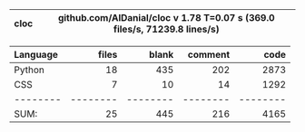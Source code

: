cloc|github.com/AlDanial/cloc v 1.78  T=0.07 s (369.0 files/s, 71239.8 lines/s)
--- | ---

Language|files|blank|comment|code
:-------|-------:|-------:|-------:|-------:
Python|18|435|202|2873
CSS|7|10|14|1292
--------|--------|--------|--------|--------
SUM:|25|445|216|4165
